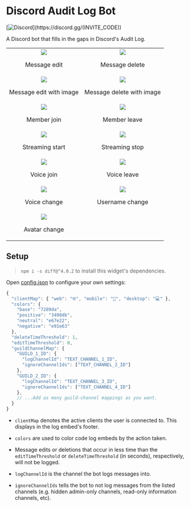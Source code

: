 # Discord Audit Log Bot

[![Discord](https://discordapp.com/api/guilds/(GUILD_ID)/embed.png)](https://discord.gg/(INVITE_CODE))

A Discord bot that fills in the gaps in Discord's Audit Log.

|                                                                                                                                                                    |                                                                                                                                                                        |
| :----------------------------------------------------------------------------------------------------------------------------------------------------------------: | :--------------------------------------------------------------------------------------------------------------------------------------------------------------------: |
|           <img src="https://raw.githubusercontent.com/{github_user_name}/{repo_name}/{branch}/.github/images/{aset_name}.{asset_extension}"> <p>Message edit</p>           |           <img src="https://raw.githubusercontent.com/{github_user_name}/{repo_name}/{branch}/.github/images/{aset_name}.{asset_extension}"> <p>Message delete</p>           |
| <img src="https://raw.githubusercontent.com/{github_user_name}/{repo_name}/{branch}/.github/images/{aset_name}.{asset_extension}"> <p>Message edit with image</p> | <img src="https://raw.githubusercontent.com/{github_user_name}/{repo_name}/{branch}/.github/images/{aset_name}.{asset_extension}"> <p>Message delete with image</p> |
|            <img src="https://raw.githubusercontent.com/{github_user_name}/{repo_name}/{branch}/.github/images/{aset_name}.{asset_extension}"> <p>Member join</p>            |             <img src="https://raw.githubusercontent.com/{github_user_name}/{repo_name}/{branch}/.github/images/{aset_name}.{asset_extension}"> <p>Member leave</p>             |
|        <img src="https://raw.githubusercontent.com/{github_user_name}/{repo_name}/{branch}/.github/images/{aset_name}.{asset_extension}"> <p>Streaming start</p>        |           <img src="https://raw.githubusercontent.com/{github_user_name}/{repo_name}/{branch}/.github/images/{aset_name}.{asset_extension}"> <p>Streaming stop</p>           |
|             <img src="https://raw.githubusercontent.com/{github_user_name}/{repo_name}/{branch}/.github/images/{aset_name}.{asset_extension}"> <p>Voice join</p>             |              <img src="https://raw.githubusercontent.com/{github_user_name}/{repo_name}/{branch}/.github/images/{aset_name}.{asset_extension}"> <p>Voice leave</p>              |
|           <img src="https://raw.githubusercontent.com/{github_user_name}/{repo_name}/{branch}/.github/images/{aset_name}.{asset_extension}.png"> <p>Voice change</p>           |          <img src="https://raw.githubusercontent.com/{github_user_name}/{repo_name}/{branch}/.github/images/{aset_name}.{asset_extension}"> <p>Username change</p>          |
|          <img src="https://raw.githubusercontent.com/{github_user_name}/{repo_name}/{branch}/.github/images/{aset_name}.{asset_extension}"> <p>Avatar change</p>          |                                                                                                                                                                        |

## Setup


> `npm i -s diff@^4.0.2` to install this widget's dependencies.

Open [config.json](/blob/master/config.json) to configure your own settings:

```js
{
  "clientMap": { "web": "🌐", "mobile": "📱", "desktop": "💻" },
  "colors": {
    "base": "7289da",
    "positive": "3498db",
    "neutral": "e67e22",
    "negative": "e91e63"
  },
  "deleteTimeThreshold": 1,
  "editTimeThreshold": 0,
  "guildChannelMap": {
    "GUILD_1_ID": {
      "logChannelId": "TEXT_CHANNEL_1_ID",
      "ignoreChannelIds": ["TEXT_CHANNEL_2_ID"]
    },
    "GUILD_2_ID": {
      "logChannelId": "TEXT_CHANNEL_3_ID",
      "ignoreChannelIds": ["TEXT_CHANNEL_4_ID"]
    },
    // ...Add as many guild-channel mappings as you want.
  }
}
```

- `clientMap` denotes the active clients the user is connected to. This displays in the log embed's footer.

- `colors` are used to color code log embeds by the action taken.

- Message edits or deletions that occur in less time than the `editTimeThreshold` or `deleteTimeThreshold` (in seconds), respectively, will not be logged.

- `logChannelId` is the channel the bot logs messages into.

- `ignoreChannelIds` tells the bot to not log messages from the listed channels (e.g. hidden admin-only channels, read-only information channels, etc).
